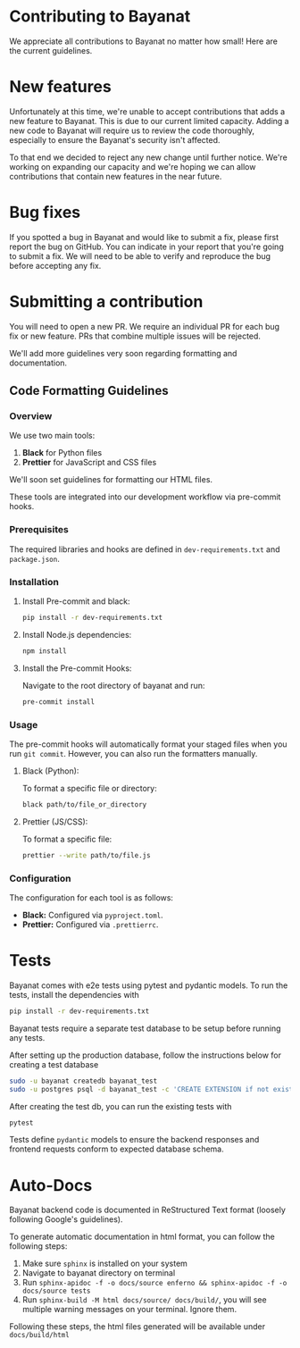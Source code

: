 Contributing to Bayanat
=======================

We appreciate all contributions to Bayanat no matter how small! Here are the current guidelines.

# New features

Unfortunately at this time, we're unable to accept contributions that adds a new feature to Bayanat. This is due to our current limited capacity. Adding a new code to Bayanat will require us to review the code thoroughly, especially to ensure the Bayanat's security isn't affected.

To that end we decided to reject any new change until further notice. We're working on expanding our capacity and we're hoping we can allow contributions that contain new features in the near future.

# Bug fixes

If you spotted a bug in Bayanat and would like to submit a fix, please first report the bug on GitHub. You can indicate in your report that you're going to submit a fix. We will need to be able to verify and reproduce the bug before accepting any fix.

# Submitting a contribution

You will need to open a new PR. We require an individual PR for each bug fix or new feature. PRs that combine multiple issues will be rejected. 

We'll add more guidelines very soon regarding formatting and documentation.

## Code Formatting Guidelines

### Overview

We use two main tools:

1. **Black** for Python files
2. **Prettier** for JavaScript and CSS files

We'll soon set guidelines for formatting our HTML files.

These tools are integrated into our development workflow via pre-commit hooks.

### Prerequisites

The required libraries and hooks are defined in `dev-requirements.txt` and `package.json`.


### Installation

1. Install Pre-commit and black:

   ```bash
   pip install -r dev-requirements.txt
   ```

2. Install Node.js dependencies:

   ```bash
   npm install
   ```

3. Install the Pre-commit Hooks:

   Navigate to the root directory of bayanat and run:
   ```bash
   pre-commit install
   ```

### Usage

The pre-commit hooks will automatically format your staged files when you run `git commit`. However, you can also run the formatters manually.

1. Black (Python):

   To format a specific file or directory:
   ```bash
   black path/to/file_or_directory
   ```

2. Prettier (JS/CSS):

   To format a specific file:
   ```bash
   prettier --write path/to/file.js
   ```

### Configuration

The configuration for each tool is as follows:

- **Black:** Configured via `pyproject.toml`.
- **Prettier:** Configured via `.prettierrc`.

# Tests

Bayanat comes with e2e tests using pytest and pydantic models. To run the tests, install the dependencies with
```bash
pip install -r dev-requirements.txt
```

Bayanat tests require a separate test database to be setup before running any tests.

After setting up the production database, follow the instructions below for creating a test database

```bash
sudo -u bayanat createdb bayanat_test
sudo -u postgres psql -d bayanat_test -c 'CREATE EXTENSION if not exists pg_trgm; CREATE EXTENSION if not exists postgis;'
```

After creating the test db, you can run the existing tests with
```bash
pytest
```

Tests define `pydantic` models to ensure the backend responses and frontend requests conform to expected database schema.

# Auto-Docs

Bayanat backend code is documented in ReStructured Text format (loosely following Google's guidelines).

To generate automatic documentation in html format, you can follow the following steps:

1. Make sure `sphinx` is installed on your system
2. Navigate to bayanat directory on terminal
3. Run `sphinx-apidoc -f -o docs/source enferno && sphinx-apidoc -f -o docs/source tests`
4. Run `sphinx-build -M html docs/source/ docs/build/`, you will see multiple warning messages on your terminal. Ignore them.

Following these steps, the html files generated will be available under `docs/build/html`
